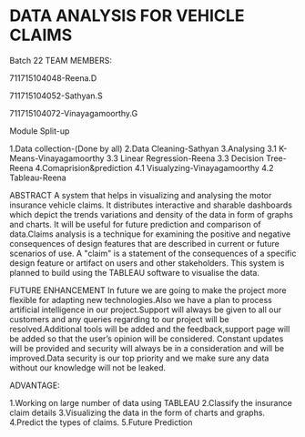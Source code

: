 # DATA ANALYSIS FOR VEHICLE CLAIMS  

Batch 22
TEAM MEMBERS:

711715104048-Reena.D

711715104052-Sathyan.S

711715104072-Vinayagamoorthy.G

Module Split-up

1.Data collection-(Done by all)
2.Data Cleaning-Sathyan
3.Analysing
  3.1 K-Means-Vinayagamoorthy
  3.3 Linear Regression-Reena
  3.3 Decision Tree-Reena
4.Comaprision&prediction
  4.1 Visualyzing-Vinayagamoorthy
  4.2 Tableau-Reena

ABSTRACT
           A system that helps in visualizing and analysing the motor insurance vehicle claims. It distributes interactive and sharable dashboards which depict the trends variations and density of the data in form of graphs and charts. It will be  useful for future prediction and comparison of data.Claims analysis is a technique for examining the positive and negative consequences of design features that are described in current or future scenarios of use. A "claim" is a statement of the consequences of a specific design feature or artifact on users and other stakeholders. This system is planned to build using the TABLEAU software to visualise the data.
   
FUTURE ENHANCEMENT
           In future we are going to make the project more flexible for adapting new technologies.Also we have a plan to process artificial intelligence in our project.Support will always be given to all our customers and any queries regarding to our project will be resolved.Additional tools will be added and the feedback,support page will be added so that the user’s opinion will be considered.
Constant updates will be provided and security will always be in a consideration and will be improved.Data security is our top priority and we make sure any data without our knowledge will not be leaked.

ADVANTAGE:

1.Working on large number of data using TABLEAU
2.Classify the insurance claim details
3.Visualizing the data in the form of charts and graphs.
4.Predict the types of claims.
5.Future Prediction
